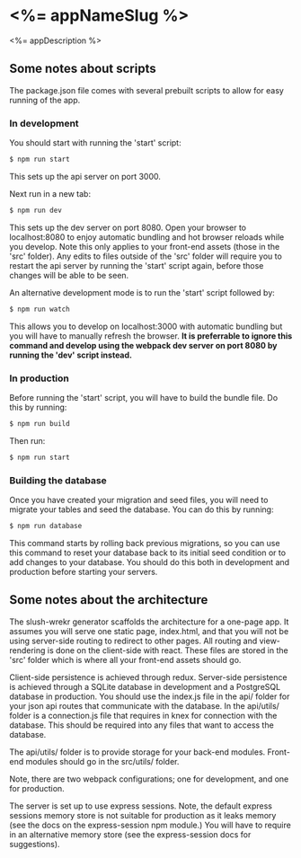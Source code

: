 # <%= appNameSlug %>

<%= appDescription %>

## Some notes about scripts

The package.json file comes with several prebuilt scripts to allow for easy running of the app.

### In development

You should start with running the 'start' script:

```bash
$ npm run start
```

This sets up the api server on port 3000.

Next run in a new tab:

```bash
$ npm run dev
```

This sets up the dev server on port 8080. Open your browser to localhost:8080 to enjoy automatic bundling and hot browser reloads while you develop. Note this only applies to your front-end assets (those in the 'src' folder). Any edits to files outside of the 'src' folder will require you to restart the api server by running the 'start' script again, before those changes will be able to be seen.

An alternative development mode is to run the 'start' script followed by:

```bash
$ npm run watch
```

This allows you to develop on localhost:3000 with automatic bundling but you will have to manually refresh the browser. **It is preferrable to ignore this command and develop using the webpack dev server on port 8080 by running the 'dev' script instead.**

### In production

Before running the 'start' script, you will have to build the bundle file. Do this by running:

```bash
$ npm run build
```

Then run:

```bash
$ npm run start
```

### Building the database

Once you have created your migration and seed files, you will need to migrate your tables and seed the database. You can do this by running:

```bash
$ npm run database
```

This command starts by rolling back previous migrations, so you can use this command to reset your database back to its initial seed condition or to add changes to your database. You should do this both in development and production before starting your servers.

## Some notes about the architecture

The slush-wrekr generator scaffolds the architecture for a one-page app. It assumes you will serve one static page, index.html, and that you will not be using server-side routing to redirect to other pages. All routing and view-rendering is done on the client-side with react. These files are stored in the 'src' folder which is where all your front-end assets should go.

Client-side persistence is achieved through redux. Server-side persistence is achieved through a SQLite database in development and a PostgreSQL database in production. You should use the index.js file in the api/ folder for your json api routes that communicate with the database. In the api/utils/ folder is a connection.js file that requires in knex for connection with the database. This should be required into any files that want to access the database.

The api/utils/ folder is to provide storage for your back-end modules. Front-end modules should go in the src/utils/ folder.

Note, there are two webpack configurations; one for development, and one for production.

The server is set up to use express sessions. Note, the default express sessions memory store is not suitable for production as it leaks memory (see the docs on the express-session npm module.) You will have to require in an alternative memory store (see the express-session docs for suggestions).